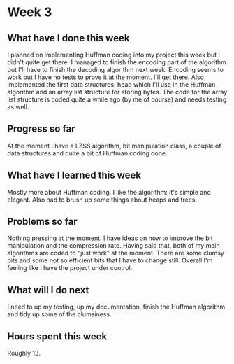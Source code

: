 # Week 3

## What have I done this week
I planned on implementing Huffman coding into my project this week but I didn't quite get there. I managed to finish the encoding part of the algorithm but I'll have to finish the decoding algorithm next week. Encoding seems to work but I have no tests to prove it at the moment. I'll get there. Also implemented the first data structures: heap which I'll use in the Huffman algorithm and an array list structure for storing bytes. The code for the array list structure is coded quite a while ago (by me of course) and needs testing as well. 

## Progress so far
At the moment I have a LZSS algorithm, bit manipulation class, a couple of data structures and quite a bit of Huffman coding done.

## What have I learned this week
Mostly more about Huffman coding. I like the algorithm: it's simple and elegant. Also had to brush up some things about heaps and trees.

## Problems so far
Nothing pressing at the moment. I have ideas on how to improve the bit manipulation and the compression rate. Having said that, both of my main algorithms are coded to "just work" at the moment. There are some clumsy bits and some not so efficient bits that I have to change still. Overall I'm feeling like I have the project under control.

## What will I do next
I need to up my testing, up my documentation, finish the Huffman algorithm and tidy up some of the clumsiness.

## Hours spent this week
Roughly 13.
